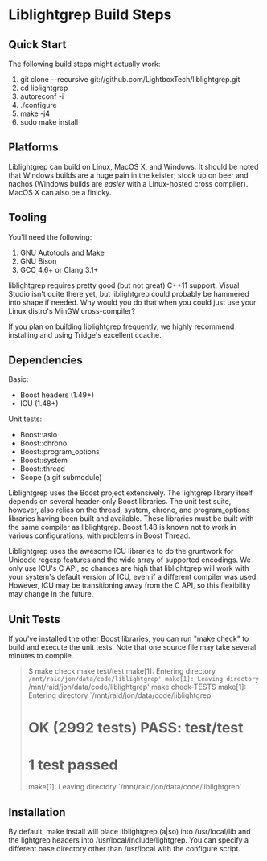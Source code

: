 Liblightgrep Build Steps
========================

Quick Start
-----------
The following build steps might actually work:

1. git clone --recursive git://github.com/LightboxTech/liblightgrep.git
2. cd liblightgrep
3. autoreconf -i
4. ./configure
5. make -j4
6. sudo make install


Platforms
---------
Liblightgrep can build on Linux, MacOS X, and Windows. It should be noted that Windows builds are a huge pain in the keister; stock up on beer and nachos (Windows builds are _easier_ with a Linux-hosted cross compiler). MacOS X can also be a finicky.


Tooling
-------
You'll need the following:

1. GNU Autotools and Make
2. GNU Bison
3. GCC 4.6+ or Clang 3.1+

liblightgrep requires pretty good (but not great) C++11 support. Visual Studio isn't quite there yet, but liblightgrep could probably be hammered into shape if needed. Why would you do that when you could just use your Linux distro's MinGW cross-compiler?

If you plan on building liblightgrep frequently, we highly recommend installing and using Tridge's excellent ccache.


Dependencies
------------
Basic:
 - Boost headers (1.49+)
 - ICU (1.48+)

Unit tests:
 - Boost::asio
 - Boost::chrono
 - Boost::program_options
 - Boost::system
 - Boost::thread
 - Scope (a git submodule)

Liblightgrep uses the Boost project extensively. The lightgrep library itself depends on several header-only Boost libraries. The unit test suite, however, also relies on the thread, system, chrono, and program_options libraries having been built and available. These libraries must be built with the same compiler as liblightgrep. Boost 1.48 is known not to work in various configurations, with problems in Boost Thread.

Liblightgrep uses the awesome ICU libraries to do the gruntwork for Unicode regexp features and the wide array of supported encodings. We only use ICU's C API, so chances are high that liblightgrep will work with your system's default version of ICU, even if a different compiler was used. However, ICU may be transitioning away from the C API, so this flexibility may change in the future.


Unit Tests
----------
If you've installed the other Boost libraries, you can run "make check" to build and execute the unit tests. Note that one source file may take several minutes to compile.

> $ make check
> make  test/test
> make[1]: Entering directory `/mnt/raid/jon/data/code/liblightgrep'
> make[1]: Leaving directory `/mnt/raid/jon/data/code/liblightgrep'
> make  check-TESTS
> make[1]: Entering directory `/mnt/raid/jon/data/code/liblightgrep'
> 
> OK (2992 tests)
> PASS: test/test
> =============
> 1 test passed
> =============
> make[1]: Leaving directory `/mnt/raid/jon/data/code/liblightgrep'


Installation
------------
By default, make install will place liblightgrep.(a|so) into /usr/local/lib and the lightgrep headers into /usr/local/include/lightgrep. You can specify a different base directory other than /usr/local with the configure script.

